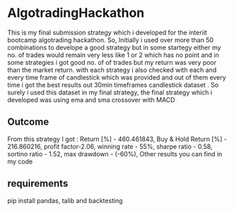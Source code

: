 # AlgotradingHackathon
This is my final submission strategy which i developed for the interiit bootcamp algotrading hackathon. 
So, Initially i used over more than 50 combinations to develope a good strategy but in some startegy either my no. of trades would remain very less like 1 or 2 which has no point and in some strategies i got good no. of of trades but my return was very poor than the market return. 
with each strategy i also checked with each and every time frame of candlestick which was provided and out of them every time i got the best results out 30min timeframes candlestick dataset . So surely i used this dataset in my final strategy,
the final strategy which i developed was using ema and sma crossover with MACD 
## Outcome
From this strategy I got :
Return [%] - 460.461843,
Buy & Hold Return [%] - 216.860216,
profit factor-2.06,
winning rate - 55%,
sharpe ratio - 0.58,
sortino ratio - 1.52,
max drawdown - (-60%),
Other results you can find in my code 
## requirements
pip install pandas, talib and backtesting 
